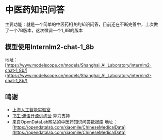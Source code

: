 # 中医药知识问答

主要功能：就是一个简单的中医药相关的知识问答，目前还在不断完善中，上次做了一个7B版本，这次微调一个1_8B的版本

## 模型使用Internlm2-chat-1_8b
地址：[https://www.modelscope.cn/models/Shanghai_AI_Laboratory/internlm2-chat-1_8b/](https://www.modelscope.cn/models/Shanghai_AI_Laboratory/internlm2-chat-1_8b/)

## 鸣谢
* [上海人工智能实验室](https://www.shlab.org.cn/)
* [书生·浦语开源训练营](https://github.com/InternLM) 算力支持
* 来自OpenDataLab网站的中医药知识问答数据库
地址：[https://opendatalab.com/xiaomile/ChineseMedicalData](https://opendatalab.com/xiaomile/ChineseMedicalData)

